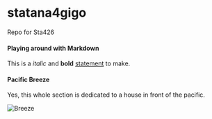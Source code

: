 # statana4gigo
Repo for Sta426

#### Playing around with Markdown

This is a _italic_ and **bold** [statement](https://www.youtube.com/) to make.


#### Pacific Breeze
Yes, this whole section is dedicated to a house in front of the pacific.

![Breeze](https://thevinylfactory.com/wp-content/uploads/2019/04/pacificbreeze-flat_1800x.jpg)
